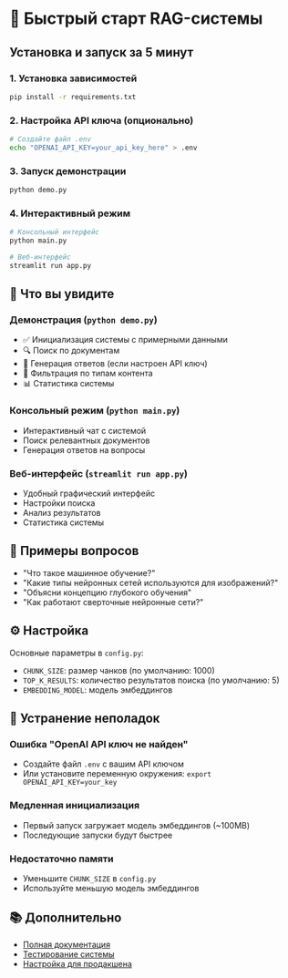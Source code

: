 # 🚀 Быстрый старт RAG-системы

## Установка и запуск за 5 минут

### 1. Установка зависимостей
```bash
pip install -r requirements.txt
```

### 2. Настройка API ключа (опционально)
```bash
# Создайте файл .env
echo "OPENAI_API_KEY=your_api_key_here" > .env
```

### 3. Запуск демонстрации
```bash
python demo.py
```

### 4. Интерактивный режим
```bash
# Консольный интерфейс
python main.py

# Веб-интерфейс
streamlit run app.py
```

## 🎯 Что вы увидите

### Демонстрация (`python demo.py`)
- ✅ Инициализация системы с примерными данными
- 🔍 Поиск по документам
- 💬 Генерация ответов (если настроен API ключ)
- 🎯 Фильтрация по типам контента
- 📊 Статистика системы

### Консольный режим (`python main.py`)
- Интерактивный чат с системой
- Поиск релевантных документов
- Генерация ответов на вопросы

### Веб-интерфейс (`streamlit run app.py`)
- Удобный графический интерфейс
- Настройки поиска
- Анализ результатов
- Статистика системы

## 📝 Примеры вопросов

- "Что такое машинное обучение?"
- "Какие типы нейронных сетей используются для изображений?"
- "Объясни концепцию глубокого обучения"
- "Как работают сверточные нейронные сети?"

## ⚙️ Настройка

Основные параметры в `config.py`:
- `CHUNK_SIZE`: размер чанков (по умолчанию: 1000)
- `TOP_K_RESULTS`: количество результатов поиска (по умолчанию: 5)
- `EMBEDDING_MODEL`: модель эмбеддингов

## 🔧 Устранение неполадок

### Ошибка "OpenAI API ключ не найден"
- Создайте файл `.env` с вашим API ключом
- Или установите переменную окружения: `export OPENAI_API_KEY=your_key`

### Медленная инициализация
- Первый запуск загружает модель эмбеддингов (~100MB)
- Последующие запуски будут быстрее

### Недостаточно памяти
- Уменьшите `CHUNK_SIZE` в `config.py`
- Используйте меньшую модель эмбеддингов

## 📚 Дополнительно

- [Полная документация](README.md)
- [Тестирование системы](test_system.py)
- [Настройка для продакшена](README.md#конфигурация)
